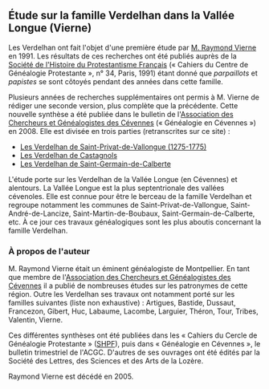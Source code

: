## Étude sur la famille Verdelhan dans la Vallée Longue (Vierne)

Les Verdelhan ont fait l'objet d'une première étude par [M. Raymond Vierne](#À_propos_de_l'auteur) en 1991. Les résultats de ces recherches ont été publiés auprès de la [Société de l'Histoire du Protestantisme Français](http://www.shpf.fr/) (« Cahiers du Centre de Généalogie Protestante », n° 34, Paris, 1991) étant donné que *parpaillots* et *papistes* se sont côtoyés pendant des années dans cette famille.

Plusieurs années de recherches supplémentaires ont permis à M. Vierne de rédiger une seconde version, plus complète que la précédente. Cette nouvelle synthèse a été publiée dans le bulletin de l'[Association des Chercheurs et Généalogistes des Cévennes](http://site.acgc.free.fr/) (« Généalogie en Cévennes ») en 2008. Elle est divisée en trois parties (retranscrites sur ce site) :

 - [Les Verdelhan de Saint-Privat-de-Vallongue (1275-1775)](Les_Verdelhan_de_Saint-Privat-de-Vallongue_(1275-1775)_(Vierne))
 - [Les Verdelhan de Castagnols](Les_Verdelhan_de_Castagnols_(Vierne))
 - [Les Verdelhan de Saint-Germain-de-Calberte](Les_Verdelhan_de_Saint-Germain-de-Calberte_(Vierne))

L'étude porte sur les Verdelhan de la Vallée Longue (en Cévennes) et alentours. La Vallée Longue est la plus septentrionale des vallées cévenoles. Elle est connue pour être le berceau de la famille Verdelhan et regroupe notamment les communes de Saint-Privat-de-Vallongue,
Saint-André-de-Lancize, Saint-Martin-de-Boubaux,
Saint-Germain-de-Calberte, etc. À ce jour ces travaux généalogiques sont les plus aboutis concernant la famille Verdelhan.

### À propos de l'auteur

M. Raymond Vierne était un éminent généalogiste de Montpellier. En tant que membre de l'[Association des Chercheurs et Généalogistes des Cévennes](http://site.acgc.free.fr/) il a publié de nombreuses études sur les patronymes de cette région. Outre les Verdelhan ses travaux ont notamment porté sur les familles suivantes
(liste non exhaustive) : Artigues, Bastide, Dussaut, Francezon, Gibert,
Huc, Labaume, Lacombe, Larguier, Théron, Tour, Tribes, Valentin, Vierne.

Ces différentes synthèses ont été publiées dans les « Cahiers du Cercle de Généalogie Protestante »
([SHPF](http://www.shpf.fr/)), puis dans « Généalogie en Cévennes », le bulletin trimestriel de l'ACGC. D'autres de ses ouvrages ont été édités par la Société des Lettres, des Sciences et des Arts de la Lozère.

Raymond Vierne est décédé en 2005.
